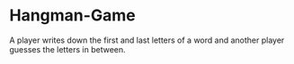 # Hangman-Game
A player writes down the first and last letters of a word and another player guesses the letters in between.
